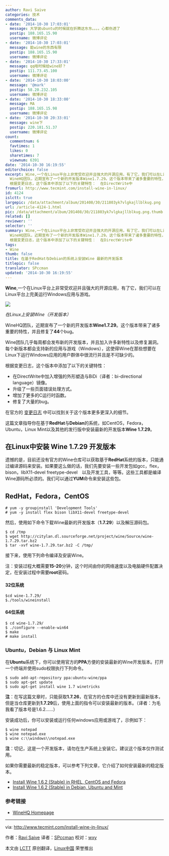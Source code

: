 ```yaml
---
author: Ravi Saive
categories: 技术
comments_data:
- date: '2014-10-30 17:03:01'
  message: 大学装ubuntu的时候就在折腾这东东。。。。心都伤透了
  postip: 188.165.15.90
  username: 微博评论
- date: '2014-10-30 17:03:01'
  message: 能wine的东西有限
  postip: 188.165.15.90
  username: 微博评论
- date: '2014-10-30 17:33:01'
  message: qq啥时候给wine好？
  postip: 111.73.45.100
  username: 微博评论
- date: '2014-10-30 18:03:00'
  message: '@mark'
  postip: 58.20.232.105
  username: 微博评论
- date: '2014-10-30 18:33:00'
  message: MA
  postip: 188.165.15.98
  username: 微博评论
- date: '2014-10-30 20:33:01'
  message: wine下
  postip: 220.181.51.37
  username: 微博评论
count:
  commentnum: 6
  favtimes: 1
  likes: 0
  sharetimes: 7
  viewnum: 6391
date: '2014-10-30 16:19:55'
editorchoice: false
excerpt: Wine,一个在Linux平台上非常受欢迎并且强大的开源应用，有了它，我们可以在Linux平台上完美运行Windows应用与游戏。  在Linux上安装Wine（开发版本）
  WineHQ团队，近期宣布了一个新的开发版本Wine1.7.29。这个版本带来了诸多重要的特性，并且修复了44个bug。 Wine团队几乎每周都会发布新的开发版本，并且加入许多新特性以及修复漏洞。每个新版本都会支持新的应用与游戏（Windows），这使得Wine在那些想要在Linux下运行Windows应用的用户群体中很流行并且是不可缺少的。
  根据变更日志，这个版本中添加了以下的关键特性：  在DirectWrite中
fromurl: http://www.tecmint.com/install-wine-in-linux/
id: 4124
islctt: true
largepic: /data/attachment/album/201408/30/211803yk7vlgkajllblkug.png
url: /article-4124-1.html
pic: /data/attachment/album/201408/30/211803yk7vlgkajllblkug.png.thumb.jpg
related: []
reviewer: ''
selector: ''
summary: Wine,一个在Linux平台上非常受欢迎并且强大的开源应用，有了它，我们可以在Linux平台上完美运行Windows应用与游戏。  在Linux上安装Wine（开发版本）
  WineHQ团队，近期宣布了一个新的开发版本Wine1.7.29。这个版本带来了诸多重要的特性，并且修复了44个bug。 Wine团队几乎每周都会发布新的开发版本，并且加入许多新特性以及修复漏洞。每个新版本都会支持新的应用与游戏（Windows），这使得Wine在那些想要在Linux下运行Windows应用的用户群体中很流行并且是不可缺少的。
  根据变更日志，这个版本中添加了以下的关键特性：  在DirectWrite中
tags:
- Wine
thumb: false
title: 在基于RedHat与Debian的系统上安装Wine 最新的开发版本
titlepic: false
translator: SPccman
updated: '2014-10-30 16:19:55'
---
```


**Wine**,一个在Linux平台上非常受欢迎并且强大的开源应用，有了它，我们可以在Linux平台上完美运行Windows应用与游戏。


![](/data/attachment/album/201408/30/211803yk7vlgkajllblkug.png)


*在Linux上安装Wine（开发版本）*


WineHQ团队，近期宣布了一个新的开发版本**Wine1.7.29**。这个版本带来了诸多重要的特性，并且修复了**44**个bug。


Wine团队几乎每周都会发布新的开发版本，并且加入许多新特性以及修复漏洞。每个新版本都会支持新的应用与游戏（Windows），这使得Wine在那些想要在Linux下运行Windows应用的用户群体中很流行并且是不可缺少的。


根据变更日志，这个版本中添加了以下的关键特性：


* 在DirectWrite中加入增强的外形塑造与BiDi（译者：bi-directional language）镜像。
* 升级了一些页面错误处理方式。
* 增加了更多的C运行时函数。
* 修复了大量的bug。


在官方的 [变更日志](http://www.winehq.org/announce/1.7.29) 中可以找到关于这个版本更多更深入的细节。


这篇文章指导你在基于**RedHat**与**Debian**的系统，如CentOS，Fedora，Ubuntu，Linux Mint以及其他的发行版中安装最新的开发版本**Wine 1.7.29**。


在Linux中安装 Wine 1.7.29 开发版本
--------------------------


遗憾的是，目前还没有官方的Wine仓库可以获取基于**RedHat**系统的版本，只能通过编译源码来安装。如果要这么做的话，我们先要安装一些开发包如gcc，flex，bison，libX11-devel freetype-devel　以及开发工具，等等。这些工具都是编译Wine源码所必须的。我们可以通过**YUM**命令来安装这些包。


RedHat，Fedora，CentOS
--------------------



```
# yum -y groupinstall 'Development Tools'
# yum -y install flex bison libX11-devel freetype-devel

```

然后，使用如下命令下载Wine最新的开发版本（**1.7.29**）以及解压源码包。



```
$ cd /tmp
$ wget http://citylan.dl.sourceforge.net/project/wine/Source/wine-1.7.29.tar.bz2
$ tar -xvf wine-1.7.29.tar.bz2 -C /tmp/

```

接下来，使用下列命令编译及安装Wine。


注：安装过程大概需要**15-20**分钟，这个时间由你的网络速度以及电脑硬件配置决定，在安装过程中需要**root**密码。


#### 32位系统



```
$cd wine-1.7.29/
$./tools/wineinstall

```

#### 64位系统



```
$ cd wine-1.7.29/
$ ./configure --enable-win64
$ make
# make install

```

### Ubuntu，Debian 与 Linux Mint


在**Ubuntu**系统下，你可以使用官方的**PPA**方便的安装最新的Wine开发版本。打开一个终端并使用sudo权限执行下列命令。



```
$ sudo add-apt-repository ppa:ubuntu-wine/ppa 
$ sudo apt-get update
$ sudo apt-get install wine 1.7 winetricks

```

**注**：在写这篇文章时，只能获取**1.7.26**，在官方的仓库中还没有更新到最新版本，但是当仓库更新到**1.7.29**后，使用上面的指令可以安装最新的版本。（译者：为毛我看了版本号是1.6.2......）


安装成功后，你可以安装或运行任何windows应用或游戏了，示例如下：



```
$ wine notepad
$ wine notepad.exe 
$ wine c:\\windows\\notepad.exe

```

**注**：切记，这是一个开发版本，请勿在生产系统上安装它。建议这个版本仅作测试用。


如果你需要最新的稳定版本，可以参考下列文章，它介绍了如何安装最新的稳定版本。


* [Install Wine 1.6.2 (Stable) in RHEL, CentOS and Fedora](http://www.tecmint.com/install-wine-in-rhel-centos-and-fedora/)
* [Install Wine 1.6.2 (Stable) in Debian, Ubuntu and Mint](http://www.tecmint.com/install-wine-on-ubuntu-and-linux-mint/)


### 参考链接


* [WineHQ Homepage](http://www.winehq.org/)




---


via: <http://www.tecmint.com/install-wine-in-linux/>


作者：[Ravi Saive](http://www.tecmint.com/author/admin/) 译者：[SPccman](https://github.com/SPccman) 校对：[wxy](https://github.com/wxy)


本文由 [LCTT](https://github.com/LCTT/TranslateProject) 原创翻译，[Linux中国](http://linux.cn/) 荣誉推出
